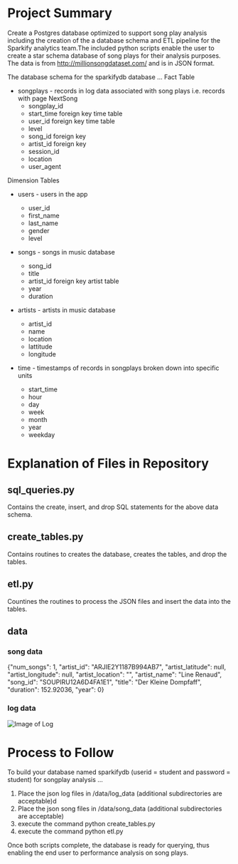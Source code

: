 # Project Summary
Create a Postgres database optimized to support song play analysis including the creation of the a database schema and ETL pipeline for the Sparkify analytics team.The included python scripts enable the user to create a star schema database of song plays for their analysis purposes. The data is from http://millionsongdataset.com/ and is in JSON format.

The database schema for the sparkifydb database ...
Fact Table
- songplays - records in log data associated with song plays i.e. records with page NextSong
    - songplay_id
    - start_time foreign key time table
    - user_id foreign key time table
    - level
    - song_id foreign key
    - artist_id foreign key
    - session_id
    - location
    - user_agent

Dimension Tables
- users - users in the app
    - user_id
    - first_name
    - last_name
    - gender
    - level

- songs - songs in music database
    - song_id
    - title
    - artist_id foreign key artist table
    - year
    - duration

- artists - artists in music database
    - artist_id
    - name
    - location
    - lattitude
    - longitude

- time - timestamps of records in songplays broken down into specific units
    - start_time
    - hour
    - day
    - week
    - month
    - year
    - weekday
    
# Explanation of Files in Repository

## sql_queries.py
Contains the create, insert, and drop SQL statements for the above data schema.

## create_tables.py
Contains routines to creates the database, creates the tables, and drop the tables.

## etl.py
Countines the routines to process the JSON files and insert the data into the tables.

## data

### song data
{"num_songs": 1, "artist_id": "ARJIE2Y1187B994AB7", "artist_latitude": null, "artist_longitude": null, "artist_location": "", "artist_name": "Line Renaud", "song_id": "SOUPIRU12A6D4FA1E1", "title": "Der Kleine Dompfaff", "duration": 152.92036, "year": 0}

### log data
![Image of Log](https://s3.amazonaws.com/video.udacity-data.com/topher/2019/February/5c6c15e9_log-data/log-data.png)


# Process to Follow

To build your database named sparkifydb (userid = student and password = student) for songplay analysis ...

1. Place the json log files in /data/log_data (additional subdirectories are acceptable)d 
2. Place the json song files in /data/song_data (additional subdirectories are acceptable)
3. execute the command python create_tables.py
4. execute the command python etl.py

Once both scripts complete, the database is ready for querying, thus enabling the end user to performance analysis on song plays.
